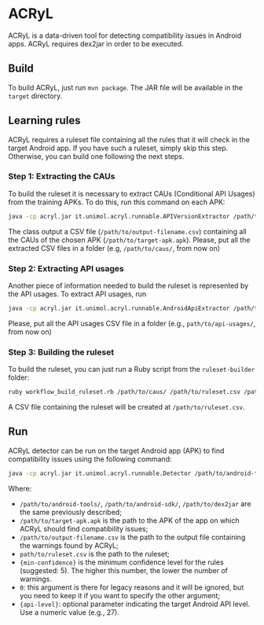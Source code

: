 # ACRyL

ACRyL is a data-driven tool for detecting compatibility issues in Android apps. ACRyL requires dex2jar in order to be executed.

## Build
To build ACRyL, just run `mvn package`. The JAR file will be available in the `target` directory.

## Learning rules
ACRyL requires a ruleset file containing all the rules that it will check in the target Android app. If you have such a ruleset, simply skip this step. Otherwise, you can build one following the next steps.

### Step 1: Extracting the CAUs
To build the ruleset it is necessary to extract CAUs (Conditional API Usages) from the training APKs. To do this, run this command on each APK:
```bash
java -cp acryl.jar it.unimol.acryl.runnable.APIVersionExtractor /path/to/android-tools/ /path/to/android-sdk/ /path/to/dex2jar /path/to/target-apk.apk /path/to/output-filename.csv
```
The class output a CSV file (`/path/to/output-filename.csv`) containing all the CAUs of the chosen APK (`/path/to/target-apk.apk`).
Please, put all the extracted CSV files in a folder (e.g, `/path/to/caus/`, from now on)

### Step 2: Extracting API usages
Another piece of information needed to build the ruleset is represented by the API usages. To extract API usages, run
```bash
java -cp acryl.jar it.unimol.acryl.runnable.AndroidApiExtractor /path/to/android-tools/ /path/to/android-sdk/ /path/to/dex2jar /path/to/target-apk.apk /path/to/output-filename.csv
```

Please, put all the API usages CSV file in a folder (e.g., `path/to/api-usages/`, from now on)

### Step 3: Building the ruleset
To build the ruleset, you can just run a Ruby script from the `ruleset-builder` folder:
```bash
ruby workflow_build_ruleset.rb /path/to/caus/ /path/to/ruleset.csv /path/to/api-usages/
```

A CSV file containing the ruleset will be created at `/path/to/ruleset.csv`.


## Run
ACRyL detector can be run on the target Android app (APK) to find compatibility issues using the following command:
```bash
java -cp acryl.jar it.unimol.acryl.runnable.Detector /path/to/android-tools/ /path/to/android-sdk/ /path/to/dex2jar /path/to/target-apk.apk /path/to/output-filename.csv /path/to/ruleset.csv {min-confidence} 0 {api-level} 
```

Where:
- `/path/to/android-tools/`, `/path/to/android-sdk/`, `/path/to/dex2jar` are the same previously described;
- `/path/to/target-apk.apk` is the path to the APK of the app on which ACRyL should find compatibility issues;
- `/path/to/output-filename.csv` is the path to the output file containing the warnings found by ACRyL;
- `path/to/ruleset.csv` is the path to the ruleset;
- `{min-confidence}` is the minimum confidence level for the rules (suggested: 5). The higher this number, the lower the number of warnings.
- `0`: this argument is there for legacy reasons and it will be ignored, but you need to keep it if you want to specify the other argument;
- `{api-level}`: optional parameter indicating the target Android API level. Use a numeric value (e.g., 27).
